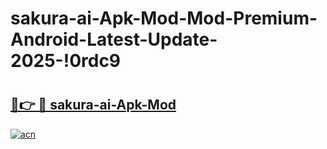 # sakura-ai-Apk-Mod-Mod-Premium-Android-Latest-Update-2025-!0rdc9

# <h2><a href="https://6muelx.esa.edu.pl?title=sakura-ai-Apk-Mod&ref=0rdc9">🔗👉 🔴 sakura-ai-Apk-Mod</a></h2>

[![acn](https://github.com/user-attachments/assets/0f9c940e-d8b0-45ae-aac7-cd30a18b3e1c)](https://6muelx.esa.edu.pl?title=sakura-ai-Apk-Mod&ref=0rdc9)


